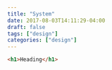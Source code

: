 ```yaml
---
title: "System"
date: 2017-08-03T14:11:29-04:00
draft: false
tags: ["design"]
categories: ["design"]
---
```


```html
<h1>Heading</h1>
```
